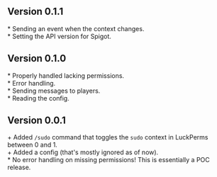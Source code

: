 Version 0.1.1
-------------

\* Sending an event when the context changes.  
\* Setting the API version for Spigot.  


Version 0.1.0
-------------

\* Properly handled lacking permissions.  
\* Error handling.  
\* Sending messages to players.  
\* Reading the config.  


Version 0.0.1
-------------

\+ Added `/sudo` command that toggles the `sudo` context in LuckPerms between 0 and 1.  
\+ Added a config (that's mostly ignored as of now).  
\* No error handling on missing permissions! This is essentially a POC release.  
